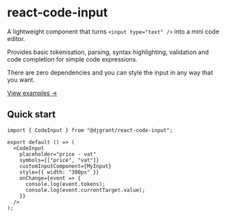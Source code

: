 # react-code-input

A lightweight component that turns `<input type="text" />` into a mini code editor.

Provides basic tokenisation, parsing, syntax highlighting, validation and code completion for simple code expressions.

There are zero dependencies and you can style the input in any way that you want.

[View examples →](http://react-code-input.netlify.app)

## Quick start

```tsx
import { CodeInput } from "@djgrant/react-code-input";

export default () => (
  <CodeInput
    placeholder="price - vat"
    symbols={["price", "vat"]}
    customInputComponent={MyInput}
    style={{ width: "300px" }}
    onChange={event => {
      console.log(event.tokens);
      console.log(event.currentTarget.value);
    }}
  />
);
```
